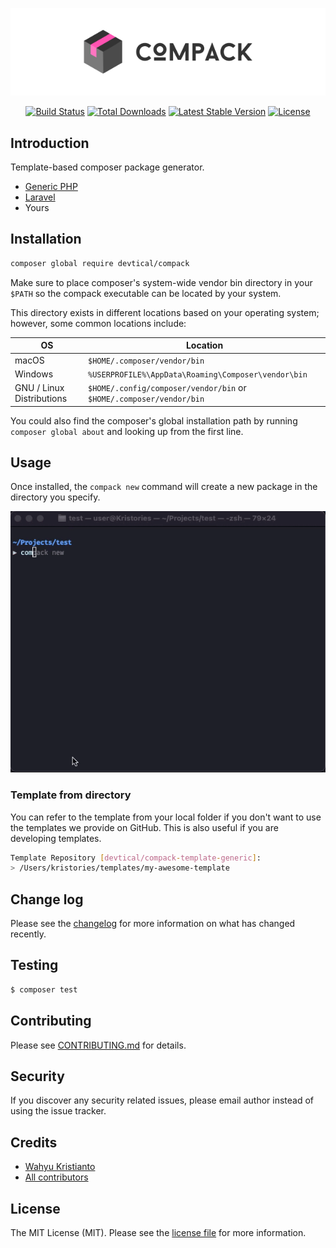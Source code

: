 <p align="center"><img src="./art/logo.svg" alt="Logo Laravel Dusk"></p>

<p align="center">
<a href="https://github.com/devtical/compack/actions"><img src="https://github.com/devtical/compack/actions/workflows/tests.yml/badge.svg" alt="Build Status"></a>
<a href="https://packagist.org/packages/devtical/compack"><img src="https://img.shields.io/packagist/dt/devtical/compack" alt="Total Downloads"></a>
<a href="https://packagist.org/packages/devtical/compack"><img src="https://img.shields.io/packagist/v/devtical/compack" alt="Latest Stable Version"></a>
<a href="https://packagist.org/packages/devtical/compack"><img src="https://img.shields.io/packagist/l/devtical/compack" alt="License"></a>
</p>

## Introduction

Template-based composer package generator.

- [Generic PHP](https://github.com/devtical/compack-template-generic)
- [Laravel](https://github.com/devtical/compack-template-laravel)
- Yours

## Installation

```bash
composer global require devtical/compack
```

Make sure to place composer's system-wide vendor bin directory in your `$PATH` so the compack executable can be located by your system. 

This directory exists in different locations based on your operating system; however, some common locations include:

| OS | Location |
|----|----------|
| macOS | `$HOME/.composer/vendor/bin` |
| Windows | `%USERPROFILE%\AppData\Roaming\Composer\vendor\bin` |
| GNU / Linux Distributions | `$HOME/.config/composer/vendor/bin` or `$HOME/.composer/vendor/bin` |

You could also find the composer's global installation path by running `composer global about` and looking up from the first line.

## Usage

Once installed, the `compack new` command will create a new package in the directory you specify.

![Usage](./art/cast.gif)

### Template from directory

You can refer to the template from your local folder if you don't want to use the templates we provide on GitHub. This is also useful if you are developing templates.

```bash
Template Repository [devtical/compack-template-generic]:
> /Users/kristories/templates/my-awesome-template
```

## Change log

Please see the [changelog](CHANGELOG.md) for more information on what has changed recently.

## Testing

```bash
$ composer test
```

## Contributing

Please see [CONTRIBUTING.md](CONTRIBUTING.md) for details.

## Security

If you discover any security related issues, please email author instead of using the issue tracker.

## Credits

- [Wahyu Kristianto](https://github.com/devtical)
- [All contributors](https://github.com/devtical/compack/graphs/contributors)

## License

The MIT License (MIT). Please see the [license file](LICENSE.md) for more information.